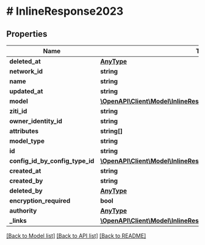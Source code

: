 # # InlineResponse2023

## Properties

Name | Type | Description | Notes
------------ | ------------- | ------------- | -------------
**deleted_at** | [**AnyType**](.md) |  | 
**network_id** | **string** |  | 
**name** | **string** |  | 
**updated_at** | **string** |  | 
**model** | [**\OpenAPI\Client\Model\InlineResponse2023Model**](InlineResponse2023Model.md) |  | 
**ziti_id** | **string** |  | 
**owner_identity_id** | **string** |  | 
**attributes** | **string[]** |  | 
**model_type** | **string** |  | 
**id** | **string** |  | 
**config_id_by_config_type_id** | [**\OpenAPI\Client\Model\InlineResponse2023ConfigIdByConfigTypeId**](InlineResponse2023ConfigIdByConfigTypeId.md) |  | 
**created_at** | **string** |  | 
**created_by** | **string** |  | 
**deleted_by** | [**AnyType**](.md) |  | 
**encryption_required** | **bool** |  | 
**authority** | [**AnyType**](.md) |  | 
**_links** | [**\OpenAPI\Client\Model\InlineResponse2021Links**](InlineResponse2021Links.md) |  | 

[[Back to Model list]](../../README.md#documentation-for-models) [[Back to API list]](../../README.md#documentation-for-api-endpoints) [[Back to README]](../../README.md)



